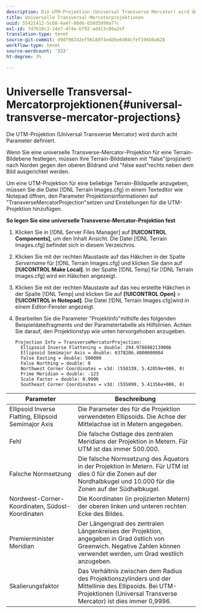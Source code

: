 ```yaml
---
description: Die UTM-Projektion (Universal Transverse Mercator) wird durch acht Parameter definiert.
title: Universelle Transversal-Mercatorprojektionen
uuid: 55421412-5c68-4a4f-88d6-650d5999a77c
exl-id: 7d7610c3-14e7-474e-b792-ad413c86a2ef
translation-type: tm+mt
source-git-commit: d9df90242ef96188f4e4b5e6d04cfef196b0a628
workflow-type: tm+mt
source-wordcount: '333'
ht-degree: 3%

---
```


# Universelle Transversal-Mercatorprojektionen{#universal-transverse-mercator-projections}

Die UTM-Projektion (Universal Transverse Mercator) wird durch acht Parameter definiert.

Wenn Sie eine universelle Transverse-Mercator-Projektion für eine Terrain-Bildebene festlegen, müssen Ihre Terrain-Bilddateien mit &quot;false&quot;(projiziert) nach Norden gegen den oberen Bildrand und &quot;false east&quot;rechts neben dem Bild ausgerichtet werden.

Um eine UTM-Projektion für eine beliebige Terrain-Bildquelle anzugeben, müssen Sie die Datei [!DNL Terrain Images.cfg] in einem Texteditor wie Notepad öffnen, den Parameter Projektionsinformationen auf &quot;TransverseMercatorProjection&quot;setzen und Einstellungen für die UTM-Projektion hinzufügen.

**So legen Sie eine universelle Transverse-Mercator-Projektion fest**

1. Klicken Sie in [!DNL Server Files Manager] auf **[!UICONTROL Components]**, um den Inhalt Ansicht. Die Datei [!DNL Terrain Images.cfg] befindet sich in diesem Verzeichnis.

1. Klicken Sie mit der rechten Maustaste auf das Häkchen in der Spalte *Servername* für [!DNL Terrain Images.cfg] und klicken Sie dann auf **[!UICONTROL Make Local]**. In der Spalte [!DNL Temp] für [!DNL Terrain Images.cfg] wird ein Häkchen angezeigt.

1. Klicken Sie mit der rechten Maustaste auf das neu erstellte Häkchen in der Spalte [!DNL Temp] und klicken Sie auf **[!UICONTROL Open]** > **[!UICONTROL in Notepad]**. Die Datei [!DNL Terrain Images.cfg]wird in einem Editor-Fenster angezeigt.

1. Bearbeiten Sie die Parameter &quot;Projektinfo&quot;mithilfe des folgenden Beispieldateifragments und der Parametertabelle als Hilfslinien. Achten Sie darauf, den Projektionstyp wie unten hervorgehoben anzugeben.

   ```
   Projection Info = TransverseMercatorProjection:
     Ellipsoid Inverse Flattening = double: 294.9786982139006
     Ellipsoid Semimajor Axis = double: 6378206.4000000004
     False Easting = double: 500000
     False Northing = double: 0
     Northwest Corner Coordinates = v3d: (550339, 5.42059e+006, 0)
     Prime Meridian = double: -123
     Scale Factor = double: 0.9996
     Southeast Corner Coordinates = v3d: (555099, 5.41356e+006, 0)
   ```

| Parameter | Beschreibung |
|---|---|
| Ellipsoid Inverse Flatting, Ellipsoid Semimajor Axis | Die Parameter des für die Projektion verwendeten Ellipsoids. Die Achse der Mittelachse ist in Metern angegeben. |
| Fehl | Die falsche Ostlage des zentralen Meridians der Projektion in Metern. Für UTM ist das immer 500.000. |
| Falsche Normsetzung | Die falsche Normsetzung des Äquators in der Projektion in Metern. Für UTM ist dies 0 für die Zonen auf der Nordhalbkugel und 10.000 für die Zonen auf der Südhalbkugel. |
| Nordwest-Corner-Koordinaten, Südost-Koordinaten | Die Koordinaten (in projizierten Metern) der oberen linken und unteren rechten Ecke des Bildes. |
| Premierminister Meridian | Der Längengrad des zentralen Längenkreises der Projektion, angegeben in Grad östlich von Greenwich. Negative Zahlen können verwendet werden, um Grad westlich anzugeben. |
| Skalierungsfaktor | Das Verhältnis zwischen dem Radius des Projektionszylinders und der Mittellinie des Ellipsoids. Bei UTM-Projektionen (Universal Transverse Mercator) ist dies immer 0,9996. |
